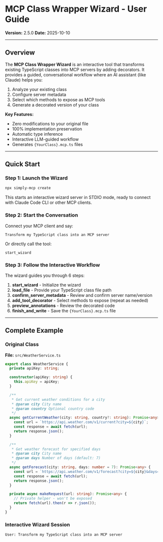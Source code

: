 # MCP Class Wrapper Wizard - User Guide

**Version:** 2.5.0
**Date:** 2025-10-10

---

## Overview

The **MCP Class Wrapper Wizard** is an interactive tool that transforms existing TypeScript classes into MCP servers by adding decorators. It provides a guided, conversational workflow where an AI assistant (like Claude) helps you:

1. Analyze your existing class
2. Configure server metadata
3. Select which methods to expose as MCP tools
4. Generate a decorated version of your class

**Key Features:**
- Zero modifications to your original file
- 100% implementation preservation
- Automatic type inference
- Interactive LLM-guided workflow
- Generates `{YourClass}.mcp.ts` files

---

## Quick Start

### Step 1: Launch the Wizard

```bash
npx simply-mcp create
```

This starts an interactive wizard server in STDIO mode, ready to connect with Claude Code CLI or other MCP clients.

### Step 2: Start the Conversation

Connect your MCP client and say:

```
Transform my TypeScript class into an MCP server
```

Or directly call the tool:

```
start_wizard
```

### Step 3: Follow the Interactive Workflow

The wizard guides you through 6 steps:

1. **start_wizard** - Initialize the wizard
2. **load_file** - Provide your TypeScript class file path
3. **confirm_server_metadata** - Review and confirm server name/version
4. **add_tool_decorator** - Select methods to expose (repeat as needed)
5. **preview_annotations** - Review the decorated code
6. **finish_and_write** - Save the `{YourClass}.mcp.ts` file

---

## Complete Example

### Original Class

**File:** `src/WeatherService.ts`

```typescript
export class WeatherService {
  private apiKey: string;

  constructor(apiKey: string) {
    this.apiKey = apiKey;
  }

  /**
   * Get current weather conditions for a city
   * @param city City name
   * @param country Optional country code
   */
  async getCurrentWeather(city: string, country?: string): Promise<any> {
    const url = `https://api.weather.com/v1/current?city=${city}`;
    const response = await fetch(url);
    return response.json();
  }

  /**
   * Get weather forecast for specified days
   * @param city City name
   * @param days Number of days (default: 7)
   */
  async getForecast(city: string, days: number = 7): Promise<any> {
    const url = `https://api.weather.com/v1/forecast?city=${city}&days=${days}`;
    const response = await fetch(url);
    return response.json();
  }

  private async makeRequest(url: string): Promise<any> {
    // Private helper - won't be exposed
    return fetch(url).then(r => r.json());
  }
}
```

### Interactive Wizard Session

```
User: Transform my TypeScript class into an MCP server
